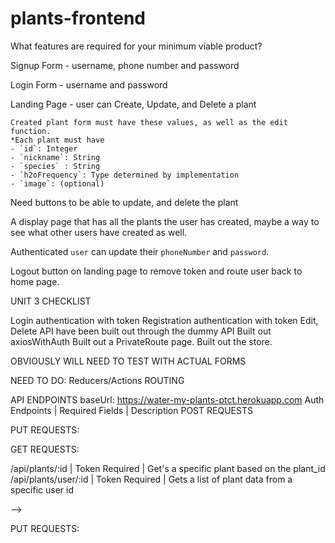 # plants-frontend

What features are required for your minimum viable product?

Signup Form - username, phone number and password

Login Form - username and password

Landing Page - user can Create, Update, and Delete a plant

    Created plant form must have these values, as well as the edit function.
    *Each plant must have
    - `id`: Integer
    - `nickname`: String
    - `species` : String
    - `h2oFrequency`: Type determined by implementation
    - `image`: (optional)

Need buttons to be able to update, and delete the plant

A display page that has all the plants the user has created, maybe a way to see what other users have created as well.

Authenticated `user` can update their `phoneNumber` and `password`.

Logout button on landing page to remove token and route user back to home page.

<!-- If there’s time: Allow user to upload a custom image for plant -->

UNIT 3 CHECKLIST

Login authentication with token
Registration authentication with token
Edit, Delete API have been built out through the dummy API
Built out axiosWithAuth
Built out a PrivateRoute page.
Built out the store.

OBVIOUSLY WILL NEED TO TEST WITH ACTUAL FORMS

NEED TO DO:
Reducers/Actions
ROUTING

API ENDPOINTS
baseUrl: https://water-my-plants-ptct.herokuapp.com
Auth Endpoints | Required Fields | Description
POST REQUESTS

<!-- /api/auth/login       | username, password                              | login user and set token [test user]: username= test, password= test
/api/auth/register    | username, phone, password                       | registers user and save credentials to server, username/phone must be unique (non-duplicates)
                                                                          username min 3 characters long && phone minimum 10 characters long (integer)
/api/auth/logout      | user must be logged in                          | Allows user to logout and remove token and session id -->

PUT REQUESTS:

<!-- /api/auth/users/:id | phone OR password | User can update their phone number or password. Phone number must be unique (non-duplicates)
//////////////////////////////////////////////////////////////////////////////////////////////////////////////////////////////////////////////////////////////////////////
Plant Endpoints | Required Fields / Token | Description -->

GET REQUESTS:

<!-- /api/plants           | Token Required                                  | Get's a list of all plants in database -->

/api/plants/:id | Token Required | Get's a specific plant based on the plant_id
/api/plants/user/:id | Token Required | Gets a list of plant data from a specific user id

<!-- POST REQUESTS:
/api/plants | Token Required, Required Fields: | Creates a new plant and returns an object. Optional: User can insert an image url to be saved to
nickname, species, h2oFrequency, database. Ex: https://thumbs.dreamstime.com/z/cambria-orchid-plant-blooming-white-38131910.jpg
user_id, photo(optional, user can
insert an image url) --> -->

PUT REQUESTS:

<!-- /api/plants/:id       | Token Required, Required Fields:                | Allows user to update information about a specific plant based on the plant_id
                        user can update any of the plant fields
                        (nickname, species, h20frequency, etc)
DELETE_REQUESTS:
/api/plants/:id       | Token Required                                  | Allows user to delete a specific plant based on the plant_id -->
